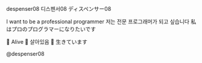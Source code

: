 despenser08
디스펜서08
ディスペンサー08

I want to be a professional programmer
저는 전문 프로그래머가 되고 싶습니다
私はプロのプログラマーになりたいです

🤔 Alive
🤔 살아있음
🤔 生きています

@despenser08
